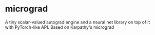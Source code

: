 # micrograd
A tiny scalar-valued autograd engine and a neural net library on top of it with PyTorch-like API. Based on Karpathy's micrograd
